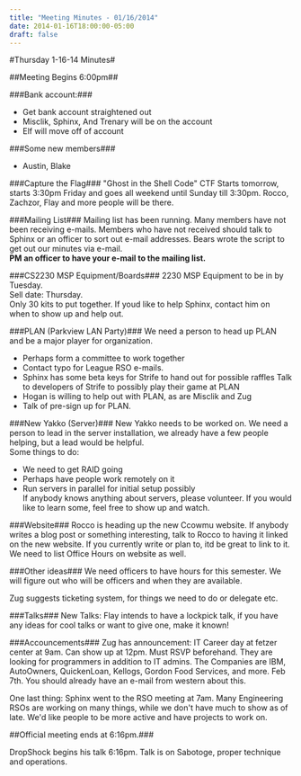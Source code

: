 ```yaml
---
title: "Meeting Minutes - 01/16/2014"
date: 2014-01-16T18:00:00-05:00
draft: false
---
```


#Thursday 1-16-14 Minutes#

##Meeting Begins 6:00pm##

###Bank account:###

* Get bank account straightened out  
* Misclik, Sphinx, And Trenary will be on the account  
* Elf will move off of account  


###Some new members###
* Austin, Blake  

###Capture the Flag###
"Ghost in the Shell Code" CTF Starts tomorrow, starts 3:30pm Friday and goes all weekend until Sunday till 3:30pm.  Rocco, Zachzor, Flay and more people will be there.

###Mailing List###
Mailing list has been running.  Many members have not been receiving e-mails.  Members who have not received should talk to Sphinx or an officer to sort out e-mail addresses.  Bears wrote the script to get out our minutes via e-mail.  
**PM an officer to have your e-mail to the mailing list.**

###CS2230 MSP Equipment/Boards###
2230 MSP Equipment to be in by Tuesday.  
Sell date: Thursday.  
Only 30 kits to put together.  If youd like to help Sphinx, contact him on when to show up and help out.

###PLAN (Parkview LAN Party)###
We need a person to head up PLAN and be a major player for organization.  
* Perhaps form a committee to work together  
* Contact typo for League RSO e-mails.  
* Sphinx has some beta keys for Strife to hand out for possible raffles  Talk to developers of Strife to possibly play their game at PLAN  
* Hogan is willing to help out with PLAN, as are Misclik and Zug  
* Talk of pre-sign up for PLAN.  

###New Yakko (Server)###
New Yakko needs to be worked on.  We need a person to lead in the server installation, we already have a few people helping, but a lead would be helpful.  
Some things to do:
* We need to get RAID going  
* Perhaps have people work remotely on it  
* Run servers in parallel for initial setup possibly  
If anybody knows anything about servers, please volunteer.  If you would like to learn some, feel free to show up and watch.

###Website###
Rocco is heading up the new Ccowmu website.  If anybody writes a blog post or something interesting, talk to Rocco to having it linked on the new website.  If you currently write or plan to, itd be great to link to it.  We need to list Office Hours on website as well.

###Other ideas###
We need officers to have hours for this semester.  We will figure out who will be officers and when they are available.

Zug suggests ticketing system, for things we need to do or delegate etc.

###Talks###
New Talks: Flay intends to have a lockpick talk, if you have any ideas for cool talks or want to give one, make it known!

###Accouncements###
Zug has announcement: IT Career day at fetzer center at 9am.  Can show up at 12pm.  Must RSVP beforehand.  They are looking for programmers in addition to IT admins.  The Companies are IBM, AutoOwners, QuickenLoan, Kellogs, Gordon Food Services, and more.  Feb 7th.  You should already have an e-mail from western about this.  

One last thing: Sphinx went to the RSO meeting at 7am.  Many Engineering RSOs are working on many things, while we don't have much to show as of late.  We'd like people to be more active and have projects to work on.  

##Official meeting ends at 6:16pm.###

DropShock begins his talk 6:16pm.  Talk is on Sabotoge, proper technique and operations.  



